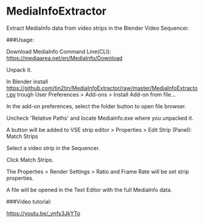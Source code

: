 # MediaInfoExtractor
Extract MediaInfo data from video strips in the Blender Video Sequencer.

###Usage:

Download MediaInfo Command Line(CLI): https://mediaarea.net/en/MediaInfo/Download 

Unpack it.

In Blender install https://github.com/tin2tin/MediaInfoExtractor/raw/master/MediaInfoExtractor.py trough User Preferences > Add-ons > Install Add-on from file...

In the add-on preferences, select the folder button to open file browser.

Uncheck 'Relative Paths' and locate MediaInfo.exe where you unpacked it.

A button will be added to VSE strip editor > Properties > Edit Strip (Panel): Match Strips

Select a video strip in the Sequencer.

Click Match Strips.

The Properties > Render Settings > Ratio and Frame Rate will be set strip properties.

A file will be opened in the Text Editor with the full MediaInfo data.

###Video tutorial:

https://youtu.be/_ynfs3JkYTo
